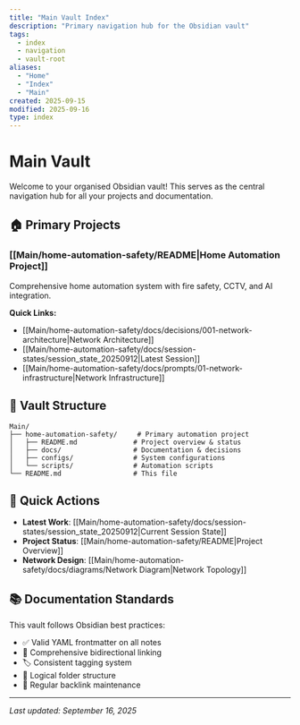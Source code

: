 ```yaml
---
title: "Main Vault Index"
description: "Primary navigation hub for the Obsidian vault"
tags:
  - index
  - navigation
  - vault-root
aliases:
  - "Home"
  - "Index"
  - "Main"
created: 2025-09-15
modified: 2025-09-16
type: index
---
```


# Main Vault

Welcome to your organised Obsidian vault! This serves as the central navigation hub for all your projects and documentation.

## 🏠 Primary Projects

### [[Main/home-automation-safety/README|Home Automation Project]]
Comprehensive home automation system with fire safety, CCTV, and AI integration.

**Quick Links:**
- [[Main/home-automation-safety/docs/decisions/001-network-architecture|Network Architecture]]
- [[Main/home-automation-safety/docs/session-states/session_state_20250912|Latest Session]]
- [[Main/home-automation-safety/docs/prompts/01-network-infrastructure|Network Infrastructure]]

## 📁 Vault Structure

```
Main/
├── home-automation-safety/     # Primary automation project
│   ├── README.md              # Project overview & status
│   ├── docs/                  # Documentation & decisions  
│   ├── configs/               # System configurations
│   └── scripts/               # Automation scripts
└── README.md                  # This file
```

## 🔧 Quick Actions

- **Latest Work**: [[Main/home-automation-safety/docs/session-states/session_state_20250912|Current Session State]]
- **Project Status**: [[Main/home-automation-safety/README|Project Overview]]
- **Network Design**: [[Main/home-automation-safety/docs/diagrams/Network Diagram|Network Topology]]

## 📚 Documentation Standards

This vault follows Obsidian best practices:
- ✅ Valid YAML frontmatter on all notes
- 🔗 Comprehensive bidirectional linking
- 🏷️ Consistent tagging system
- 📁 Logical folder structure
- 🔄 Regular backlink maintenance

---

*Last updated: September 16, 2025*